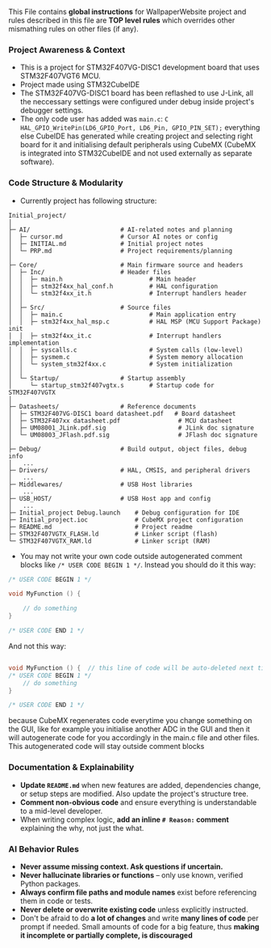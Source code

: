  This File contains **global instructions** for WallpaperWebsite project and rules described in this file are **TOP level rules** which overrides other mismathing rules on other files (if any).

### Project Awareness & Context
- This is a project for STM32F407VG-DISC1 development board that uses STM32F407VGT6 MCU.
- Project made using STM32CubeIDE
- The STM32F407VG-DISC1 board has been reflashed to use J-Link, all the neccessary settings were configured under debug inside project's debugger settings.
- The only code user has added was `main.c`: ```C HAL_GPIO_WritePin(LD6_GPIO_Port, LD6_Pin, GPIO_PIN_SET);``` everything else CubeIDE has generated while creating project and selecting right board for it and initialising default peripherals using CubeMX (CubeMX is integrated into STM32CubeIDE and not used externally as separate software).

### Code Structure & Modularity

- Currently project has following structure:
```
Initial_project/
│
├─ AI/                         # AI-related notes and planning
│  ├─ cursor.md                # Cursor AI notes or config
│  ├─ INITIAL.md               # Initial project notes
│  └─ PRP.md                   # Project requirements/planning
│
├─ Core/                       # Main firmware source and headers
│  ├─ Inc/                     # Header files
│  │  ├─ main.h                        # Main header
│  │  ├─ stm32f4xx_hal_conf.h          # HAL configuration
│  │  └─ stm32f4xx_it.h                # Interrupt handlers header
│  │
│  ├─ Src/                     # Source files
│  │  ├─ main.c                        # Main application entry
│  │  ├─ stm32f4xx_hal_msp.c           # HAL MSP (MCU Support Package) init
│  │  ├─ stm32f4xx_it.c                # Interrupt handlers implementation
│  │  ├─ syscalls.c                    # System calls (low-level)
│  │  ├─ sysmem.c                      # System memory allocation
│  │  └─ system_stm32f4xx.c            # System initialization
│  │
│  └─ Startup/                 # Startup assembly
│     └─ startup_stm32f407vgtx.s       # Startup code for STM32F407VGTX
│
├─ Datasheets/                 # Reference documents
│  ├─ STM32F407VG-DISC1 board datasheet.pdf   # Board datasheet
│  ├─ STM32F407xx datasheet.pdf                # MCU datasheet
│  ├─ UM08001_JLink.pdf.sig                    # JLink doc signature
│  └─ UM08003_JFlash.pdf.sig                   # JFlash doc signature
│
├─ Debug/                      # Build output, object files, debug info
│   ...
├─ Drivers/                    # HAL, CMSIS, and peripheral drivers
│   ...
├─ Middlewares/                # USB Host libraries
│   ...
├─ USB_HOST/                   # USB Host app and config
│   ...
├─ Initial_project Debug.launch    # Debug configuration for IDE
├─ Initial_project.ioc             # CubeMX project configuration
├─ README.md                       # Project readme
├─ STM32F407VGTX_FLASH.ld          # Linker script (flash)
└─ STM32F407VGTX_RAM.ld            # Linker script (RAM)
```
- You may not write your own code outside autogenerated comment blocks like `/* USER CODE BEGIN 1 */`. Instead you should do it this way:
```C 
/* USER CODE BEGIN 1 */

void MyFunction () {

	// do something
}

/* USER CODE END 1 */

```

And not this way: 
```C

void MyFunction () {  // this line of code will be auto-deleted next time CubeMX touches it. Because it's outside comment block.
/* USER CODE BEGIN 1 */
	// do something
}

/* USER CODE END 1 */

```
because CubeMX regenerates code everytime you change something on the GUI, like for example you initialise another ADC in the GUI and then it will autogenerate code for you accordingly in the main.c file and other files. This autogenerated code will stay outside comment blocks

### Documentation & Explainability
- **Update `README.md`** when new features are added, dependencies change, or setup steps are modified. Also update the project's structure tree.
- **Comment non-obvious code** and ensure everything is understandable to a mid-level developer.
- When writing complex logic, **add an inline `# Reason:` comment** explaining the why, not just the what.

### AI Behavior Rules
- **Never assume missing context. Ask questions if uncertain.**
- **Never hallucinate libraries or functions** – only use known, verified Python packages.
- **Always confirm file paths and module names** exist before referencing them in code or tests.
- **Never delete or overwrite existing code** unless explicitly instructed.
- Don't be afraid to do **a lot of changes** and write **many lines of code** per prompt if needed. Small amounts of code for a big feature, thus **making it incomplete or partially complete, is discouraged**